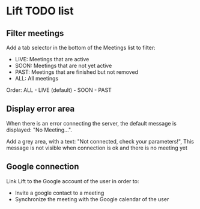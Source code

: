 # Lift TODO list

## Filter meetings

Add a tab selector in the bottom of the Meetings list to filter:
- LIVE: Meetings that are active
- SOON: Meetings that are not yet active
- PAST: Meetings that are finished but not removed
- ALL: All meetings

Order: ALL - LIVE (default) - SOON - PAST


## Display error area

When there is an error connecting the server, the default message is displayed: "No Meeting...". 

Add a grey area, with a text: "Not connected, check your parameters!", 
This message is not visible when connection is ok and there is no meeting yet

## Google connection

Link Lift to the Google account of the user in order to:
- Invite a google contact to a meeting
- Synchronize the meeting with the Google calendar of the user